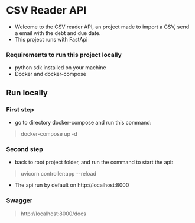 # CSV Reader API

- Welcome to the CSV reader API, an project made to import a CSV, send a email with the debt and due date.
- This project runs with FastApi
### Requirements to run this project locally
- python sdk installed on your machine
- Docker and docker-compose

## Run locally

### First step
- go to directory docker-compose and run this command:
> docker-compose up -d

### Second step
- back to root project folder, and run the command to start the api:
> uvicorn controller:app --reload
- The api run by default on http://localhost:8000

### Swagger
> http://localhost:8000/docs
